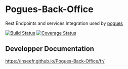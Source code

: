# Pogues-Back-Office

Rest Endpoints and services Integration used by [pogues](https://github.com/InseeFr/Pogues)

[![Build Status](https://travis-ci.org/InseeFr/Pogues-Back-Office.svg?branch=zenika-dev)](https://travis-ci.org/InseeFr/Pogues-Back-Office)
[![Coverage Status](https://coveralls.io/repos/github/InseeFr/Pogues-Back-Office/badge.svg?branch=zenika-dev)](https://coveralls.io/github/InseeFr/Pogues-Back-Office?branch=zenika-dev)

## Developper Documentation

https://inseefr.github.io/Pogues-Back-Office/fr/